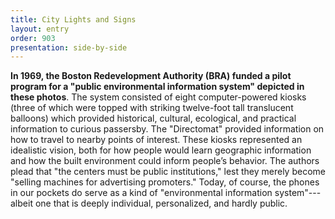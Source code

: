 ```yaml
---
title: City Lights and Signs
layout: entry
order: 903
presentation: side-by-side
---
```


**In 1969, the Boston Redevelopment Authority (BRA) funded a pilot program for a "public environmental information system" depicted in these photos**. The system consisted of eight computer-powered kiosks (three of which were topped with striking twelve-foot tall translucent balloons) which provided historical, cultural, ecological, and practical information to curious passersby. The "Directomat" provided information on how to travel to nearby points of interest. These kiosks represented an idealistic vision, both for how people would learn geographic information and how the built environment could inform people’s behavior. The authors plead that "the centers must be public institutions," lest they merely become "selling machines for advertising promoters." Today, of course, the phones in our pockets do serve as a kind of "environmental information system"---albeit one that is deeply individual, personalized, and hardly public.